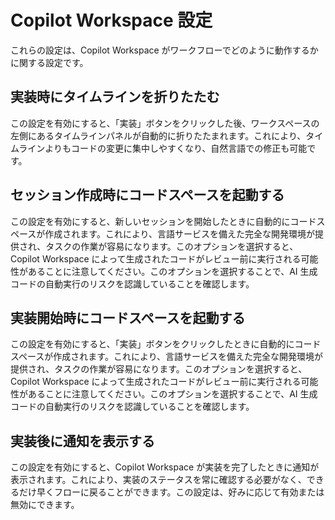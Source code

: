 # Copilot Workspace 設定

これらの設定は、Copilot Workspace がワークフローでどのように動作するかに関する設定です。

## 実装時にタイムラインを折りたたむ

この設定を有効にすると、「実装」ボタンをクリックした後、ワークスペースの左側にあるタイムラインパネルが自動的に折りたたまれます。これにより、タイムラインよりもコードの変更に集中しやすくなり、自然言語での修正も可能です。

## セッション作成時にコードスペースを起動する

この設定を有効にすると、新しいセッションを開始したときに自動的にコードスペースが作成されます。これにより、言語サービスを備えた完全な開発環境が提供され、タスクの作業が容易になります。このオプションを選択すると、Copilot Workspace によって生成されたコードがレビュー前に実行される可能性があることに注意してください。このオプションを選択することで、AI 生成コードの自動実行のリスクを認識していることを確認します。

## 実装開始時にコードスペースを起動する

この設定を有効にすると、「実装」ボタンをクリックしたときに自動的にコードスペースが作成されます。これにより、言語サービスを備えた完全な開発環境が提供され、タスクの作業が容易になります。このオプションを選択すると、Copilot Workspace によって生成されたコードがレビュー前に実行される可能性があることに注意してください。このオプションを選択することで、AI 生成コードの自動実行のリスクを認識していることを確認します。

## 実装後に通知を表示する

この設定を有効にすると、Copilot Workspace が実装を完了したときに通知が表示されます。これにより、実装のステータスを常に確認する必要がなく、できるだけ早くフローに戻ることができます。この設定は、好みに応じて有効または無効にできます。
